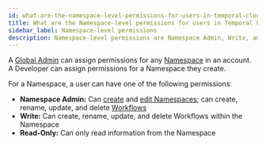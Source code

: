 ```yaml
---
id: what-are-the-namespace-level-permissions-for-users-in-temporal-cloud
title: What are the Namespace-level permissions for users in Temporal Cloud?
sidebar_label: Namespace-level permissions
description: Namespace-level permissions are Namespace Admin, Write, and Read-Only.
---
```


A [Global Admin](/cloud/#account-level-roles) can assign permissions for any [Namespace](/namespaces) in an account.
A Developer can assign permissions for a Namespace they create.

For a Namespace, a user can have one of the following permissions:

- **Namespace Admin:** Can [create](/cloud/namespaces-intro#create-a-namespace) and [edit Namespaces](/cloud/namespaces-intro#manage-namespaces); can create, rename, update, and delete [Workflows](/workflows)
- **Write:** Can create, rename, update, and delete Workflows within the Namespace
- **Read-Only:** Can only read information from the Namespace
